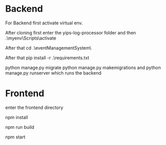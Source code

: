<h1>Backend</h1>
For Backend first activate virtual env.

After cloning first enter the yips-log-processor folder and then .\myenv\Scripts\activate

After that cd .\eventManagementSystem\

After that pip install -r .\requirements.txt

python manage.py migrate python manage.py makemigrations and python manage.py runserver which runs the backend

<h1>Frontend</h1>
enter the frontend directory

npm install

npm run build

npm start
